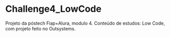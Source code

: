 # Challenge4_LowCode
Projeto da póstech Fiap+Alura, modulo 4. Conteúdo de estudos: Low Code, com projeto feito no Outsystems.
